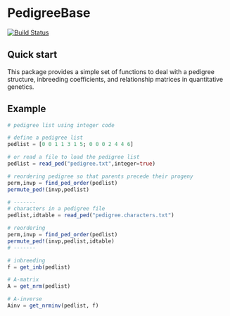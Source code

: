 # PedigreeBase

[![Build Status](https://travis-ci.org/masuday/PedigreeBase.jl.svg?branch=master)](https://travis-ci.org/masuday/PedigreeBase.jl)

## Quick start

This package provides a simple set of functions to deal with a pedigree structure, inbreeding coefficients, and relationship matrices in quantitative genetics.

## Example

```julia
# pedigree list using integer code

# define a pedigree list
pedlist = [0 0 1 1 3 1 5; 0 0 0 2 4 4 6]

# or read a file to load the pedigree list
pedlist = read_ped("pedigree.txt",integer=true)

# reordering pedigree so that parents precede their progeny
perm,invp = find_ped_order(pedlist)
permute_ped!(invp,pedlist)

# -------
# characters in a pedigree file
pedlist,idtable = read_ped("pedigree.characters.txt")

# reordering
perm,invp = find_ped_order(pedlist)
permute_ped!(invp,pedlist,idtable)
# -------

# inbreeding
f = get_inb(pedlist)

# A-matrix
A = get_nrm(pedlist)

# A-inverse
Ainv = get_nrminv(pedlist, f)
```
